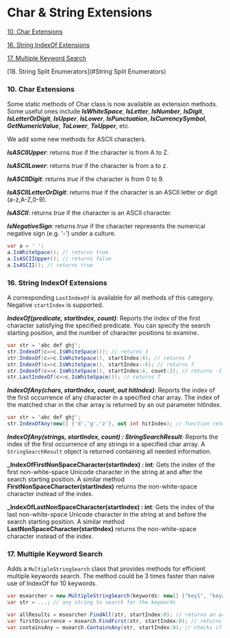 # Char & String Extensions

[10. Char Extensions](#CharExtensions)

[16. String IndexOf Extensions](#IndexOfExtensions)

[17. Multiple Keyword Search](#MultipleStringSearch)

[18. String Split Enumerators](#String Split Enumerators)

### <a name="CharExtensions"></a>10. Char Extensions

Some static methods of Char class is now available as extension methods. Some useful ones include **_IsWhiteSpace_**, **_IsLetter_**, **_IsNumber_**, **_IsDigit_**, **_IsLetterOrDigit_**, **_IsUpper_**, **_IsLower_**, **_IsPunctuation_**, **_IsCurrencySymbol_**, **_GetNumericValue_**, **_ToLower_**, **_ToUpper_**, etc.

We add some new methods for ASCII characters.

**_IsASCIIUpper_**: returns _true_ if the character is from A to Z.

**_IsASCIILower_**: returns _true_ if the character is from a to z.

**_IsASCIIDigit_**: returns _true_ if the character is from 0 to 9.

**_IsASCIILetterOrDigit_**: returns _true_ if the character is an ASCII letter or digit (a-z,A-Z,0-9).

**_IsASCII_**: returns _true_ if the character is an ASCII character.

**_IsNegativeSign_**: returns _true_ if the character represents the numerical negative sign (e.g. '-') under a culture.

```c#
var a = ' ';
a.IsWhiteSpace(); // returns true
a.IsASCIIUpper(); // returns false
a.IsASCII(); // returns true
```

### <a name="IndexOfExtensions"></a>16. String IndexOf Extensions

A corresponding ``LastIndexOf`` is available for all methods of this category. Negative ``startIndex`` is supported.

**_IndexOf(predicate, startIndex, count)_**: Reports the index of the first character satisfying the specified predicate. You can specify the search starting position, and the number of character positions to examine.

```c#
var str = 'abc def ghj';
str.IndexOf(c=>c.IsWhiteSpace()); // returns 3
str.IndexOf(c=>c.IsWhiteSpace(), startIndex:4); // returns 7
str.IndexOf(c=>c.IsWhiteSpace(), startIndex:-6); // returns 7
str.IndexOf(c=>c.IsWhiteSpace(), startIndex:4, count:2); // returns -1
str.LastIndexOf(c=>c.IsWhiteSpace()); // returns 7

```

**_IndexOfAny(chars, startIndex, count, out hitIndex)_**: Reports the index of the first occurrence of any character in a specified char array. The index of the matched char in the char array is returned by an out parameter hitIndex. 

```c#
var str = 'abc def ghj';
str.IndexOfAny(new[] {'d','g','z'}, out int hitIndex); // function returns 4 ('d' matched), and hitIndex returns 0 (the index of 'd' is 0 in the char array).
```

**_IndexOfAny(strings, startIndex, count) : StringSearchResult_**: Reports the index of the first occurrence of any strings in a specified char array. A ``StringSearchResult`` object is returned containing all needed information.


**_IndexOfFirstNonSpaceCharacter(startIndex) : int**: Gets the index of the first non-white-space Unicode character in the string at and after the search starting position. A similar method **FirstNonSpaceCharacter(startIndex)** returns the non-white-space character instead of the index.

**_IndexOfLastNonSpaceCharacter(startIndex) : int**: Gets the index of the last non-white-space Unicode character in the string at and before the search starting position. A similar method **LastNonSpaceCharacter(startIndex)** returns the non-white-space character instead of the index.

### <a name="MultipleStringSearch"></a>17. Multiple Keyword Search

Adds a ``MultipleStringSearch`` class that provides methods for efficient multiple keywords search. The method could be 3 times faster than naive use of IndexOf for 10 keywords.

```c#
var msearcher = new MultipleStringSearch(keywords: new[] {"key1", "key2", "key3", "key4", ...}) // you can pass in as many keywords as you like.
var str = ...; // any string to search for the keywords

var allResults = msearcher.FindAll(str, startIndex:0); // returns an array of StringSearchResult objects
var firstOccurrence = msearch.FindFirst(str, startIndex:0); // returns one StringSearchResult object representing the first occurrence of any of the keyword.
var containsAny = msearch.ContainsAny(str, startIndex:0); // checks if str contains any of the keyword
```
